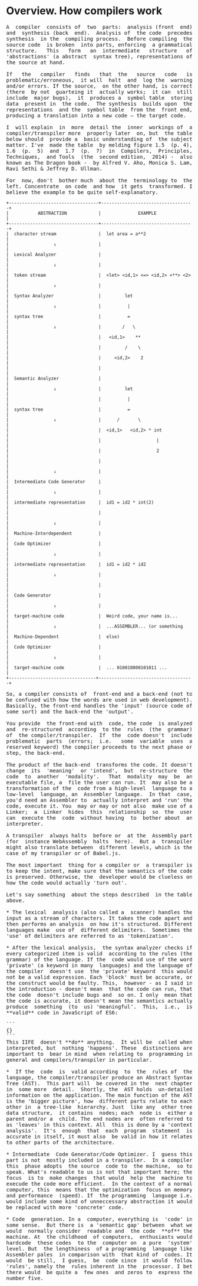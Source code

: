 # Overview. How compilers work
<pre>
A  compiler  consists of  two  parts:  analysis (front  end)
and  synthesis (back  end).  Analysis of  the code  precedes
synthesis  in the  compiling process.  Before compiling  the
source code  is broken  into parts, enforcing  a grammatical
structure.   This   form   an  intermediate   structure   of
'abstractions' (a abstract  syntax tree), representations of
the source at hand.

If   the   compiler   finds   that  the   source   code   is
problematic/erroneous,  it will  halt  and  log the  warning
and/or errors. If the source,  on the other hand, is correct
(there  by not  guarteing it  actually works;  it can  still
include  major bugs),  it  produces a  symbol table  storing
data  present in  the code.  The synthesis  builds upon  the
representations  and the  symbol table  from the  front end,
producing a translation into a new code — the target code.

I  will explain  in  more  detail the  inner  workings of  a
compiler/transpiler more  properly later  on, but  the table
below should  provide a  basic understanding of  the subject
matter. I've  made the table  by melding figure 1.5  (p. 4),
1.6  (p.  5)  and  1.7  (p.  7)  in  Compilers,  Principles,
Techniques,  and Tools  (the  second edition,  2014) -  also
known as The Dragon book -  by Alfred V. Aho, Monica S. Lam,
Ravi Sethi & Jeffrey D. Ullman.

For  now, don't  bother much  about the  terminology to  the
left. Concentrate  on code  and how  it gets  transformed. I
believe the example to be quite self-explanatory.
</pre>

```
+----------------------------------+-----------------------------------+
|           ABSTRACTION            |              EXAMPLE              |
+----------------------------------+-----------------------------------+
|  character stream                |  let area = a**2                  |
|                 ↓                |                                   |
|  Lexical Analyzer                |                                   |
|                 ↓                |                                   |
|  token stream                    |  <let> <id,1> <=> <id,2> <**> <2> |
|                 ↓                |                                   |
|  Syntax Analyzer                 |         let                       |
|                 ↓                |          |                        |
|  syntax tree                     |          =                        |
|                 ↓                |        /   \                      |
|                                  |   <id,1>    **                    |
|                                  |         /    \                    |
|                                  |     <id,2>    2                   |
|                                  |                                   |
|  Semantic Analyzer               |                                   |
|                 ↓                |         let                       |
|                                  |          |                        |
|  syntax tree                     |          =                        |
|                 ↓                |      /       \                    |
|                                  |  <id,1>   <id,2> * int            |
|                                  |                     |             |
|                                  |                     2             |
|                                  |                                   |
|                 ↓                |                                   |
|  Intermediate Code Generator     |                                   |
|                 ↓                |                                   |
|  intermediate representation     |  id1 = id2 * int(2)               |
|                                  |                                   | 
|                 ↓                |                                   |
|  Machine-Interdependent          |                                   |
|  Code Optimizer                  |                                   | 
|                 ↓                |                                   |
|  intermediate representation     |  id1 = id2 * id2                  |
|                 ↓                |                                   |
|                                  |                                   |
|  Code Generator                  |                                   |
|                 ↓                |                                   |
|  target-machine code             |  Weird code, your name is...      |
|                 ↓                |  ...ASSEMBLER... (or something    |
|  Machine-Dependent               |  else)                            | 
|  Code Optimizer                  |                                   | 
|                 ↓                |                                   |
|  target-machine code             |  ... 010010000101011 ...          |
+---------------------------------+------------------------------------+
```

<pre>
So, a compiler consists of  front-end and a back-end (not to
be confused with how the words are used in web development).
Basically, the front-end handles the 'input' (source code of
some sort) and the back-end the 'output'.

You provide  the front-end with  code, the code  is analyzed
and  re-structured  according  to the  rules  (the  grammar)
of  the compiler/transpiler.  If  the  code doesn't  include
problematic  parts  (errors;  i.e.   some  variable  uses  a
reserved keyword) the compiler proceeds to the next phase or
step, the back-end.

The product of the back-end  transforms the code. It doesn't
change  its  'meaning'  or 'intend',  but  re-structure  the
code  to  another  'modality'.   That  modality  may  be  an
executable file, a  file the user can run. It  may also be a
transformation of the  code from a high-level  language to a
low-level  language, an  Assembler language.  In that  case,
you'd need an Assembler to  actually interpret and 'run' the
code, execute it. You  may or may or not also  make use of a
Linker;  a  Linker  hides  this  relationship  so  the  user
can  execute the  code  without having  to  bother about  an
interpreter.

A transpiler  always halts  before or  at the  Assembly part
(for  instance WebAssembly  halts  here).  But a  transpiler
might also translate between  different levels, which is the
case of my transpiler or of Babel.js.

The most important  thing for a compiler or  a transpiler is
to keep the intent, make sure that the semantics of the code
is preserved. Otherwise, the  developer would be clueless on
how the code would actually 'turn out'.

Let's say something  about the steps described  in the table
above.

* The lexical  analysis (also called a  scanner) handles the
input as a stream of characters. It takes the code apart and
then performs an analysis  on how it's structured. Different
languages make  use of  different delimiters.  Sometimes the
'use' of delimiters are referred to as 'tokenization'.

* After the lexical analysis,  the syntax analyzer checks if
every categorized item is valid  according to the rules (the
grammar) of the language. If the  code would use of the word
'private' (a keyword in many  languages) and the language of
the compiler  doesn't use  the 'private' keyword  this would
not be a valid expression. Each 'block' must be accurate, or
the construct would be faulty. This,  however - as I said in
the introduction - doesn't mean  that the code can run, that
the code  doesn't include bugs and  so on. I only  mean that
the code is accurate, it doesn't mean the semantics actually
produce  something  (to  us) 'meaningful'.  This,  i.e.,  is
**valid** code in JavaScript of ES6:

```
{}
```
This IIFE  doesn't **do** anything.  It will be  called when
interpreted, but  nothing 'happens'. These  distinctions are
important to  bear in mind  when relating to  programming in
general and compilers/transpiler in particular.

*  If the  code  is  valid according  to  the  rules of  the
language, the compiler/transpiler produce an Abstract Syntax
Tree (AST).  This part will  be covered in the  next chapter
in  some more  detail.  Shortly, the  AST holds  un-detailed
information on the application. The main function of the AST
is the 'bigger picture', how  different parts relate to each
other in  a tree-like  hierarchy. Just  like any  other tree
data structure,  it contains  nodes; each  node is  either a
parent and/or a  child. The end nodes are  often referred to
as 'leaves' in this context. All  this is done by a 'context
analysis'.  It's  enough  that  each  program  statement  is
accurate in itself, it must also  be valid in how it relates
to other parts of the architecture.

* Intermediate  Code Generator/Code Optimizer. I  guess this
part is not  mostly included in a transpiler.  In a compiler
this  phase adopts  the source  code to  the machine,  so to
speak. What's readable to us is not that important here; the
focus  is to  make changes  that would  help the  machine to
execude the code more efficient.  In the context of a normal
computer, this  means that the optimization  focus on memory
and performance  (speed). If  the programming  language i.e.
would include some kind of unneccessary abstraction it would
be replaced with more 'concrete' code.

* Code  generation. In a  computer, everything is  'code' in
some sense.  But there is  a 'semantic gap' between  what we
would  normally consider  readable and  the code  **of** the
machine. At  the childhood  of computers,  enthusiasts would
hardcode  these codes  to the  computer on  a pure  'system'
level. But  the lengthiness  of a programming  language like
Assembler pales  in comparison with  that kind of  codes. It
would  be still,  I guess,  be  code since  it would  follow
'rules', namely the  rules inherent in the  processor. I bet
there would  be quite a  few ones  and zeros to  express the
number five.























</pre>
